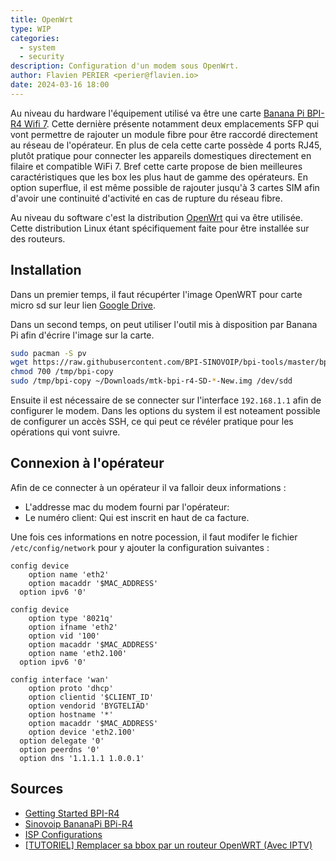 ```yaml
---
title: OpenWrt
type: WIP
categories:
  - system
  - security
description: Configuration d'un modem sous OpenWrt.
author: Flavien PERIER <perier@flavien.io>
date: 2024-03-16 18:00
---
```


Au niveau du hardware l'équipement utilisé va être une carte [Banana Pi BPI-R4 Wifi 7](https://www.banana-pi.org/en/bananapi-router/155.html). Cette dernière présente notamment deux emplacements SFP qui vont permettre de rajouter un module fibre pour être raccordé directement au réseau de l'opérateur. En plus de cela cette carte possède 4 ports RJ45, plutôt pratique pour connecter les appareils domestiques directement en filaire et compatible WiFi 7. Bref cette carte propose de bien meilleures caractéristiques que les box les plus haut de gamme des opérateurs. En option superflue, il est même possible de rajouter jusqu'à 3 cartes SIM afin d'avoir une continuité d'activité en cas de rupture du réseau fibre.

Au niveau du software c'est la distribution [OpenWrt](https://openwrt.org/) qui va être utilisée. Cette distribution Linux étant spécifiquement faite pour être installée sur des routeurs.

## Installation

Dans un premier temps, il faut récupérter l'image OpenWRT pour carte micro sd sur leur lien [Google Drive](https://drive.google.com/file/d/146CUGBRC0ce5uN9nCM08Jegc51abAz1b/view).

Dans un second temps, on peut utiliser l'outil mis à disposition par Banana Pi afin d'écrire l'image sur la carte.

```bash
sudo pacman -S pv
wget https://raw.githubusercontent.com/BPI-SINOVOIP/bpi-tools/master/bpi-copy -O /tmp/bpi-copy
chmod 700 /tmp/bpi-copy
sudo /tmp/bpi-copy ~/Downloads/mtk-bpi-r4-SD-*-New.img /dev/sdd
```

Ensuite il est nécessaire de se connecter sur l'interface `192.168.1.1` afin de configurer le modem. Dans les options du system il est noteament possible de configurer un accès SSH, ce qui peut ce révéler pratique pour les opérations qui vont suivre.

## Connexion à l'opérateur

Afin de ce connecter à un opérateur il va falloir deux informations :

- L'addresse mac du modem fourni par l'opérateur: 
- Le numéro client: Qui est inscrit en haut de ca facture.

Une fois ces informations en notre pocession, il faut modifer le fichier `/etc/config/network` pour y ajouter la configuration suivantes :

```
config device
	option name 'eth2'
	option macaddr '$MAC_ADDRESS'
  option ipv6 '0'

config device
	option type '8021q'
	option ifname 'eth2'
	option vid '100'
	option macaddr '$MAC_ADDRESS'
	option name 'eth2.100'
  option ipv6 '0'

config interface 'wan'
	option proto 'dhcp'
	option clientid '$CLIENT_ID'
	option vendorid 'BYGTELIAD'
	option hostname '*'
	option macaddr '$MAC_ADDRESS'
	option device 'eth2.100'
  option delegate '0'
  option peerdns '0'
  option dns '1.1.1.1 1.0.0.1'
```

## Sources

- [Getting Started BPI-R4](https://docs.banana-pi.org/en/BPI-R4/GettingStarted_BPI-R4)
- [Sinovoip BananaPi BPi-R4](https://openwrt.org/inbox/toh/sinovoip/bananapi_bpi-r4)
- [ISP Configurations](https://openwrt.org/docs/guide-user/network/wan/isp-configurations)
- [[TUTORIEL] Remplacer sa bbox par un routeur OpenWRT (Avec IPTV)](https://lafibre.info/remplacer-bbox/tutoriel-remplacer-sa-bbox-par-un-routeur-openwrt-avec-iptv/)
